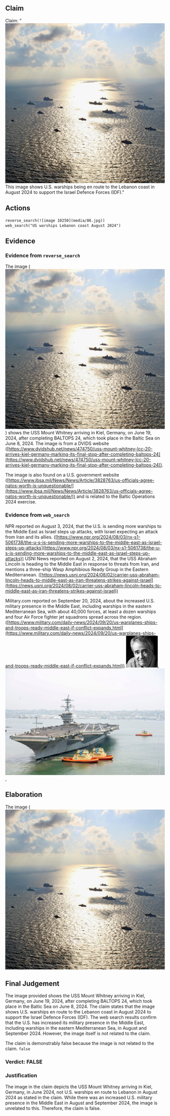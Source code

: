 ## Claim
Claim: "![image 10250](media/86.jpg) This image shows U.S. warships being en route to the Lebanon coast in August 2024 to support the Israel Defence Forces (IDF)."

## Actions
```
reverse_search(![image 10250](media/86.jpg))
web_search("US warships Lebanon coast August 2024")
```

## Evidence
### Evidence from `reverse_search`
The image (![image 10250](media/86.jpg)) shows the USS Mount Whitney arriving in Kiel, Germany, on June 19, 2024, after completing BALTOPS 24, which took place in the Baltic Sea on June 8, 2024. The image is from a DVIDS website ([https://www.dvidshub.net/news/474750/uss-mount-whitney-lcc-20-arrives-kiel-germany-marking-its-final-stop-after-completing-baltops-24](https://www.dvidshub.net/news/474750/uss-mount-whitney-lcc-20-arrives-kiel-germany-marking-its-final-stop-after-completing-baltops-24)).

The image is also found on a U.S. government website ([https://www.jbsa.mil/News/News/Article/3828763/us-officials-agree-natos-worth-is-unquestionable/](https://www.jbsa.mil/News/News/Article/3828763/us-officials-agree-natos-worth-is-unquestionable/)) and is related to the Baltic Operations 2024 exercise.


### Evidence from `web_search`
NPR reported on August 3, 2024, that the U.S. is sending more warships to the Middle East as Israel steps up attacks, with Israel expecting an attack from Iran and its allies. ([https://www.npr.org/2024/08/03/nx-s1-5061738/the-u-s-is-sending-more-warships-to-the-middle-east-as-israel-steps-up-attacks](https://www.npr.org/2024/08/03/nx-s1-5061738/the-u-s-is-sending-more-warships-to-the-middle-east-as-israel-steps-up-attacks)) USNI News reported on August 2, 2024, that the USS Abraham Lincoln is heading to the Middle East in response to threats from Iran, and mentions a three-ship Wasp Amphibious Ready Group in the Eastern Mediterranean. ([https://news.usni.org/2024/08/02/carrier-uss-abraham-lincoln-heads-to-middle-east-as-iran-threatens-strikes-against-israel](https://news.usni.org/2024/08/02/carrier-uss-abraham-lincoln-heads-to-middle-east-as-iran-threatens-strikes-against-israel))

Military.com reported on September 20, 2024, about the increased U.S. military presence in the Middle East, including warships in the eastern Mediterranean Sea, with about 40,000 forces, at least a dozen warships and four Air Force fighter jet squadrons spread across the region. ([https://www.military.com/daily-news/2024/09/20/us-warplanes-ships-and-troops-ready-middle-east-if-conflict-expands.html](https://www.military.com/daily-news/2024/09/20/us-warplanes-ships-and-troops-ready-middle-east-if-conflict-expands.html)) ![image 12274](media/2025-08-31_00-17-1756599460-605872.jpg), ![image 12279](media/2025-08-31_00-17-1756599469-437105.jpg), ![image 12294](media/2025-08-31_00-18-1756599489-046332.jpg)


## Elaboration
The image (![image 10250](media/86.jpg)

## Final Judgement
The image provided shows the USS Mount Whitney arriving in Kiel, Germany, on June 19, 2024, after completing BALTOPS 24, which took place in the Baltic Sea on June 8, 2024. The claim states that the image shows U.S. warships en route to the Lebanon coast in August 2024 to support the Israel Defence Forces (IDF). The web search results confirm that the U.S. has increased its military presence in the Middle East, including warships in the eastern Mediterranean Sea, in August and September 2024. However, the image itself is not related to the claim.

The claim is demonstrably false because the image is not related to the claim. `false`

### Verdict: FALSE

### Justification
The image in the claim depicts the USS Mount Whitney arriving in Kiel, Germany, in June 2024, not U.S. warships en route to Lebanon in August 2024 as stated in the claim. While there was an increased U.S. military presence in the Middle East in August and September 2024, the image is unrelated to this. Therefore, the claim is false.
